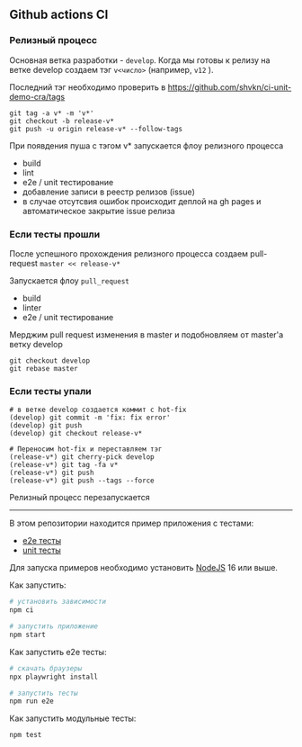Github actions CI
---
### Релизный процесс
Основная ветка разработки - `develop`.
Когда мы готовы к релизу на ветке develop создаем тэг `v<число>`   (например,  `v12`  ).

Последний тэг необходимо проверить в https://github.com/shvkn/ci-unit-demo-cra/tags

```git
git tag -a v* -m 'v*'
git checkout -b release-v*
git push -u origin release-v* --follow-tags
```

При появдения пуша с тэгом v* запускается флоу релизного процесса
- build
- lint
- e2e / unit тестирование
- добавление записи в реестр релизов (issue)
- в случае отсутсвия ошибок происходит деплой на gh pages и автоматическое закрытие issue релиза

### Если тесты прошли
После успешного прохождения релизного процесса создаем pull-request
`master << release-v*`

Запускается флоу `pull_request`
- build
- linter
- e2e / unit тестирование

Мерджим pull request изменения в master
и подобновляем от master'a ветку develop

```git
git checkout develop
git rebase master
```

### Если тесты упали
```git
# в ветке develop создается коммит с hot-fix
(develop) git commit -m 'fix: fix error'
(develop) git push
(develop) git checkout release-v*

# Переносим hot-fix и переставляем тэг
(release-v*) git cherry-pick develop
(release-v*) git tag -fa v*
(release-v*) git push
(release-v*) git push --tags --force
```
Релизный процесс перезапускается

---

В этом репозитории находится пример приложения с тестами:

- [e2e тесты](e2e/example.spec.ts)
- [unit тесты](src/example.test.tsx)

Для запуска примеров необходимо установить [NodeJS](https://nodejs.org/en/download/) 16 или выше.

Как запустить:

```sh
# установить зависимости
npm ci

# запустить приложение
npm start
```

Как запустить e2e тесты:

```sh
# скачать браузеры
npx playwright install

# запустить тесты
npm run e2e
```

Как запустить модульные тесты:

```sh
npm test
```
